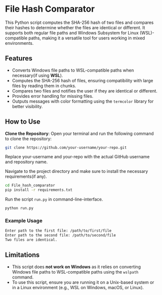 # File Hash Comparator
This Python script computes the SHA-256 hash of two files and compares their hashes to determine whether the files are identical or different. It supports both regular file paths and Windows Subsystem for Linux (WSL)-compatible paths, making it a versatile tool for users working in mixed environments.

## Features
- Converts Windows file paths to WSL-compatible paths when necessary(if using **WSL**).
- Computes the SHA-256 hash of files, ensuring compatibility with large files by reading them in chunks.
- Compares two files and notifies the user if they are identical or different.
- Provides error handling for missing files.
- Outputs messages with color formatting using the `termcolor` library for better visibility.

## How to Use
**Clone the Repository**: Open your terminal and run the following command to clone the repository:
```bash
git clone https://github.com/your-username/your-repo.git
```
Replace your-username and your-repo with the actual GitHub username and repository name.

Navigate to the project directory and make sure to install the necessary requirements(if any).
```bash
cd File_hash_comparator
pip install -r requirements.txt
```
Run the script `run.py` in command-line-interface.
```bash
python run.py
```
### Example Usage
```bash
Enter path to the first file: /path/to/first/file
Enter path to the second file: /path/to/second/file
Two files are identical.
```
## Limitations
- This script does **not work on Windows** as it relies on converting Windows file paths to WSL-compatible paths using the `wslpath` command.
- To use this script, ensure you are running it on a Unix-based system or in a Linux environment (e.g., WSL on Windows, macOS, or Linux).
